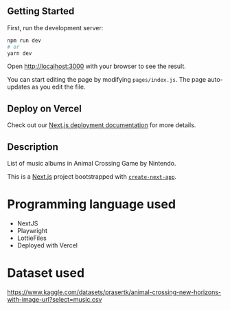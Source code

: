 ## Getting Started

First, run the development server:

```bash
npm run dev
# or
yarn dev
```

Open [http://localhost:3000](http://localhost:3000) with your browser to see the result.

You can start editing the page by modifying `pages/index.js`. The page auto-updates as you edit the file.


## Deploy on Vercel

Check out our [Next.js deployment documentation](https://nextjs.org/docs/deployment) for more details.

## Description
List of music albums in Animal Crossing Game by Nintendo.

This is a [Next.js](https://nextjs.org/) project bootstrapped with [`create-next-app`](https://github.com/vercel/next.js/tree/canary/packages/create-next-app).

# Programming language used
* NextJS
* Playwright
* LottieFiles
* Deployed with Vercel

# Dataset used
https://www.kaggle.com/datasets/prasertk/animal-crossing-new-horizons-with-image-url?select=music.csv

